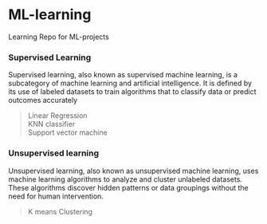 # ML-learning
Learning Repo for ML-projects  

### Supervised Learning  
Supervised learning, also known as supervised machine learning, is a subcategory of machine learning and artificial intelligence. It is defined by its use of labeled datasets to train algorithms that to classify data or predict outcomes accurately  
> Linear Regression  
> KNN classifier  
> Support vector machine  
  
### Unsupervised learning  
Unsupervised learning, also known as unsupervised machine learning, uses machine learning algorithms to analyze and cluster unlabeled datasets. These algorithms discover hidden patterns or data groupings without the need for human intervention.  
> K means Clustering  
